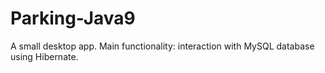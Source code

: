 # Parking-Java9
A small desktop app. Main functionality: interaction with MySQL database using Hibernate.
